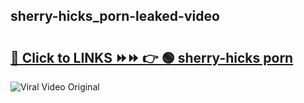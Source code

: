 
 ## sherry-hicks_porn-leaked-video 

# <h2><a href="https://clipsfans.com/sherry-hicks_porn&ref=git">🔗 Click to LINKS ⏩⏩ 👉 🟢 sherry-hicks porn </a></h2>

<a href="https://clipsfans.com/sherry-hicks_porn&ref=git" rel="nofollow" data-target="animated-image.originalLink"><img src="https://i.ibb.co.com/xMMVF88/686577567.gif" alt="Viral Video Original" style="max-width: 100%; display: inline-block;" data-target="animated-image.originalImage"></a>
